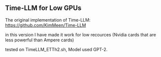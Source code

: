 ## Time-LLM for Low GPUs

The original implementation of Time-LLM: https://github.com/KimMeen/Time-LLM

in this version I have made it work for low recources (Nvidia cards that are less powerful than Ampere cards)

tested on TimeLLM_ETTh2.sh, Model used GPT-2.
